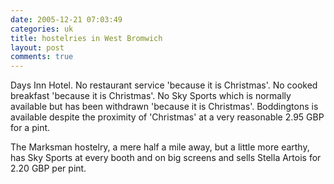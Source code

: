 ```yaml
---
date: 2005-12-21 07:03:49
categories: uk
title: hostelries in West Bromwich
layout: post
comments: true
---
```

Days Inn Hotel. No restaurant service 'because it is Christmas'. No
cooked breakfast 'because it is Christmas'. No Sky Sports which is
normally available but has been withdrawn 'because it is Christmas'.
Boddingtons is available despite the proximity of 'Christmas' at a very
reasonable 2.95 GBP for a pint.

The Marksman hostelry, a mere half a mile away, but a little more
earthy, has Sky Sports at every booth and on big screens and sells
Stella Artois for 2.20 GBP per pint.
